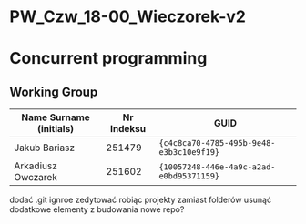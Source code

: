 # PW_Czw_18-00_Wieczorek-v2

# Concurrent programming

## Working Group

| Name Surname (initials) |  Nr Indeksu  | GUID                                     |
| ----------------------- | ------------ |---------------------------------------- |
| Jakub Bariasz           | 251479       |`{c4c8ca70-4785-495b-9e48-e3b3c10e9f19}` |
| Arkadiusz Owczarek      | 251602       |`{10057248-446e-4a9c-a2ad-e0bd95371159}` |

dodać .git ignroe
zedytować robiąc projekty zamiast folderów
usunąć dodatkowe elementy z budowania
nowe repo?
